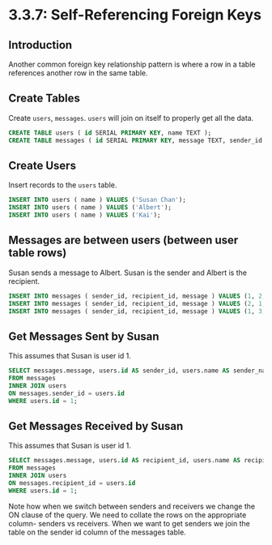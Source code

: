 # 3.3.7: Self-Referencing Foreign Keys

## Introduction

Another common foreign key relationship pattern is where a row in a table references another row in the same table.

## Create Tables

Create `users`, `messages`. `users` will join on itself to properly get all the data.

```sql
CREATE TABLE users ( id SERIAL PRIMARY KEY, name TEXT );
CREATE TABLE messages ( id SERIAL PRIMARY KEY, message TEXT, sender_id INTEGER, recipient_id INTEGER );
```

## Create Users

Insert records to the `users` table.

```sql
INSERT INTO users ( name ) VALUES ('Susan Chan');
INSERT INTO users ( name ) VALUES ('Albert');
INSERT INTO users ( name ) VALUES ('Kai');
```

## Messages are between users (between user table rows)

Susan sends a message to Albert. Susan is the sender and Albert is the recipient.

```sql
INSERT INTO messages ( sender_id, recipient_id, message ) VALUES (1, 2, 'hey albert, are we meeting later??');
INSERT INTO messages ( sender_id, recipient_id, message ) VALUES (2, 1, 'hey susan- ya sure');
INSERT INTO messages ( sender_id, recipient_id, message ) VALUES (1, 3, 'sorry i cant make it');
```

## Get Messages Sent by Susan

This assumes that Susan is user id 1.

```sql
SELECT messages.message, users.id AS sender_id, users.name AS sender_name
FROM messages
INNER JOIN users
ON messages.sender_id = users.id
WHERE users.id = 1;
```

## Get Messages Received by Susan

This assumes that Susan is user id 1.

```sql
SELECT messages.message, users.id AS recipient_id, users.name AS recipient_name
FROM messages
INNER JOIN users
ON messages.recipient_id = users.id
WHERE users.id = 1;
```

Note how when we switch between senders and receivers we change the ON clause of the query. We need to collate the rows on the appropriate column- senders vs receivers. When we want to get senders we join the table on the sender id column of the messages table.
